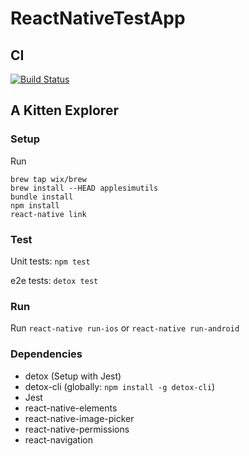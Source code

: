 # ReactNativeTestApp
## CI
[![Build Status](https://www.bitrise.io/app/5c086e28096df898/status.svg?token=g3BXbq0OWxPr9uJGDnwHLA&branch=master)](https://www.bitrise.io/app/5c086e28096df898)
## A Kitten Explorer
### Setup
Run
```
brew tap wix/brew
brew install --HEAD applesimutils
bundle install
npm install
react-native link
```

### Test
Unit tests: `npm test`

e2e tests: `detox test`

### Run
Run `react-native run-ios`
or `react-native run-android`

### Dependencies
* detox (Setup with Jest)
* detox-cli (globally: `npm install -g detox-cli`)
* Jest
* react-native-elements
* react-native-image-picker
* react-native-permissions
* react-navigation
